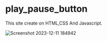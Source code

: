 # play_pause_button
 This site create on HTML,CSS And Javascript.

![Screenshot 2023-12-11 184942](https://github.com/Dhrumit2003/play_pause_button/assets/141128230/ba0765e3-3e23-4d19-a12e-7b2fa273f3c9)
